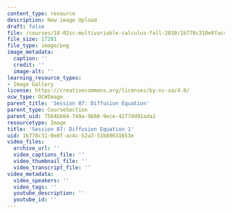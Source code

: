 ```yaml
---
content_type: resource
description: New image Upload
draft: false
file: /courses/18-02sc-multivariable-calculus-fall-2010/1b778c310e8fac4c52a351b89631653e_MIT18_02SC_L29Brds_11.png
file_size: 17201
file_type: image/png
image_metadata:
  caption: ''
  credit: ''
  image-alt: ''
learning_resource_types:
- Image Gallery
license: https://creativecommons.org/licenses/by-nc-sa/4.0/
ocw_type: OCWImage
parent_title: 'Session 87: Diffusion Equation'
parent_type: CourseSection
parent_uid: 7564bb64-749a-9b68-9ece-4277dd91ada1
resourcetype: Image
title: 'Session 87: Diffusion Equation 1'
uid: 1b778c31-0e8f-ac4c-52a3-51b89631653e
video_files:
  archive_url: ''
  video_captions_file: ''
  video_thumbnail_file: ''
  video_transcript_file: ''
video_metadata:
  video_speakers: ''
  video_tags: ''
  youtube_description: ''
  youtube_id: ''
---
```

